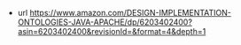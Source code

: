 
- url https://www.amazon.com/DESIGN-IMPLEMENTATION-ONTOLOGIES-JAVA-APACHE/dp/6203402400?asin=6203402400&revisionId=&format=4&depth=1
